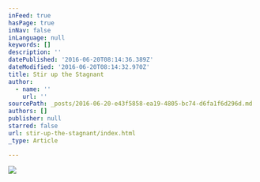 ```yaml
---
inFeed: true
hasPage: true
inNav: false
inLanguage: null
keywords: []
description: ''
datePublished: '2016-06-20T08:14:36.389Z'
dateModified: '2016-06-20T08:14:32.970Z'
title: Stir up the Stagnant
author:
  - name: ''
    url: ''
sourcePath: _posts/2016-06-20-e43f5858-ea19-4805-bc74-d6fa1f6d296d.md
authors: []
publisher: null
starred: false
url: stir-up-the-stagnant/index.html
_type: Article

---
```

![](https://the-grid-user-content.s3-us-west-2.amazonaws.com/undefined)